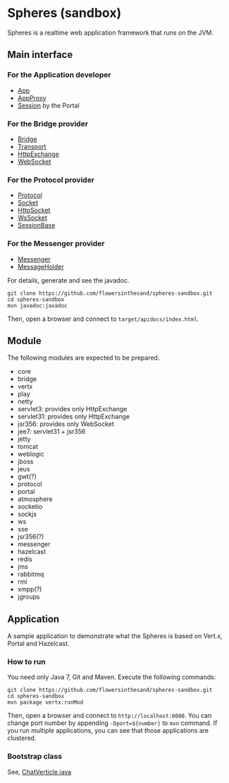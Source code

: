Spheres (sandbox)
===============

Spheres is a realtime web application framework that runs on the JVM.

## Main interface
### For the Application developer
* [App](https://github.com/flowersinthesand/spheres-sandbox/blob/master/src/main/java/com/github/flowersinthesand/spheres/App.java)
* [AppProxy](https://github.com/flowersinthesand/spheres-sandbox/blob/master/src/main/java/com/github/flowersinthesand/spheres/AppProxy.java)
* [Session](https://github.com/flowersinthesand/spheres-sandbox/blob/master/src/main/java/com/github/flowersinthesand/spheres/portal/Session.java) by the Portal

### For the Bridge provider
* [Bridge](https://github.com/flowersinthesand/spheres-sandbox/blob/master/src/main/java/com/github/flowersinthesand/spheres/Bridge.java)
* [Transport](https://github.com/flowersinthesand/spheres-sandbox/blob/master/src/main/java/com/github/flowersinthesand/spheres/Transport.java)
 * [HttpExchange](https://github.com/flowersinthesand/spheres-sandbox/blob/master/src/main/java/com/github/flowersinthesand/spheres/HttpExchange.java)
 * [WebSocket](https://github.com/flowersinthesand/spheres-sandbox/blob/master/src/main/java/com/github/flowersinthesand/spheres/WebSocket.java)

### For the Protocol provider
* [Protocol](https://github.com/flowersinthesand/spheres-sandbox/blob/master/src/main/java/com/github/flowersinthesand/spheres/Protocol.java)
* [Socket](https://github.com/flowersinthesand/spheres-sandbox/blob/master/src/main/java/com/github/flowersinthesand/spheres/Socket.java)
 * [HttpSocket](https://github.com/flowersinthesand/spheres-sandbox/blob/master/src/main/java/com/github/flowersinthesand/spheres/HttpSocket.java)
 * [WsSocket](https://github.com/flowersinthesand/spheres-sandbox/blob/master/src/main/java/com/github/flowersinthesand/spheres/WsSocket.java)
* [SessionBase](https://github.com/flowersinthesand/spheres-sandbox/blob/master/src/main/java/com/github/flowersinthesand/spheres/SessionBase.java)

### For the Messenger provider
* [Messenger](https://github.com/flowersinthesand/spheres-sandbox/blob/master/src/main/java/com/github/flowersinthesand/spheres/Messenger.java)
* [MessageHolder](https://github.com/flowersinthesand/spheres-sandbox/blob/master/src/main/java/com/github/flowersinthesand/spheres/MessageHolder.java)

For details, generate and see the javadoc.
```
git clone https://github.com/flowersinthesand/spheres-sandbox.git
cd spheres-sandbox
mvn javadoc:javadoc
```
Then, open a browser and connect to `target/apidocs/index.html`.

## Module

The following modules are expected to be prepared.
* core
* bridge
 * vertx
 * play
 * netty
 * servlet3: provides only HttpExchange
 * servlet31: provides only HttpExchange
 * jsr356: provides only WebSocket
 * jee7: servlet31 + jsr356
 * jetty
 * tomcat
 * weblogic
 * jboss
 * jeus
 * gwt(?)
* protocol
 * portal
 * atmosphere
 * socketio
 * sockjs
 * ws
 * sse
 * jsr356(?)
* messenger
 * hazelcast
 * redis
 * jms
 * rabbitmq
 * rmi
 * xmpp(?)
 * jgroups

## Application

A sample application to demonstrate what the Spheres is based on Vert.x, Portal and Hazelcast.

### How to run
You need only Java 7, Git and Maven. Execute the following commands:
```
git clone https://github.com/flowersinthesand/spheres-sandbox.git
cd spheres-sandbox
mvn package vertx:runMod
```
Then, open a browser and connect to `http://localhost:8080`. You can change port number by appending `-Dport=${number}` to `mvn` command. If you run multiple applications, you can see that those applications are clustered.

### Bootstrap class
See, [ChatVerticle.java](https://github.com/flowersinthesand/spheres-sandbox/blob/master/src/main/java/com/github/flowersinthesand/spheres/samples/chat/ChatVerticle.java)

